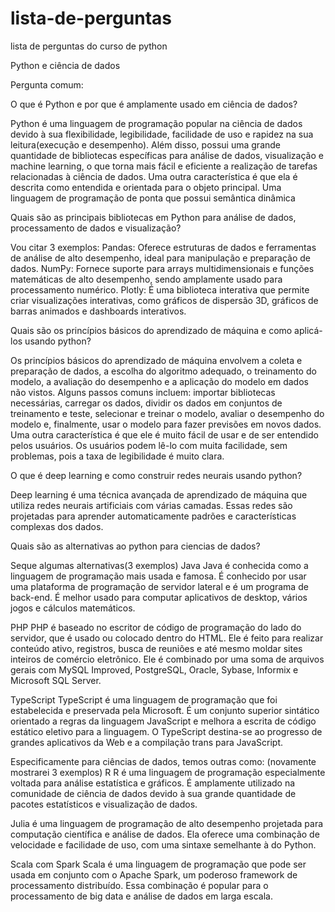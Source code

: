 # lista-de-perguntas
lista de perguntas do curso de python

Python e ciência de dados

Pergunta comum:

O que é Python e por que é amplamente usado em ciência de dados? 

Python é uma linguagem de programação popular na ciência de dados devido à sua flexibilidade, legibilidade, 
facilidade de uso e rapidez na sua leitura(execução e desempenho). Além disso, possui uma grande quantidade de bibliotecas específicas 
para análise de dados, visualização e machine learning, o que torna mais fácil e eficiente a 
realização de tarefas relacionadas à ciência de dados. Uma outra característica é que ela é descrita como
entendida e orientada para o objeto principal. Uma linguagem de programação de ponta que possui semântica dinâmica



Quais são as principais bibliotecas em Python para análise de dados, processamento de dados e visualização?

Vou citar 3 exemplos:
Pandas: Oferece estruturas de dados e ferramentas de análise de alto desempenho, ideal para manipulação e preparação de dados.
NumPy: Fornece suporte para arrays multidimensionais e funções matemáticas de alto desempenho, sendo amplamente usado para processamento numérico.
Plotly: É uma biblioteca interativa que permite criar visualizações interativas, como gráficos de dispersão 3D, gráficos de barras animados e dashboards interativos.



Quais são os princípios básicos do aprendizado de máquina e como aplicá-los usando python?

Os princípios básicos do aprendizado de máquina envolvem a coleta e preparação de dados, a escolha do algoritmo adequado, 
o treinamento do modelo, a avaliação do desempenho e a aplicação do modelo em dados não vistos. 
Alguns passos comuns incluem: importar bibliotecas necessárias, carregar os dados, dividir os dados em conjuntos de 
treinamento e teste, selecionar e treinar o modelo, avaliar o desempenho do modelo e, finalmente, 
usar o modelo para fazer previsões em novos dados.
Uma outra característica é que ele é muito fácil de usar e de ser entendido pelos usuários. 
Os usuários podem lê-lo com muita facilidade, sem problemas, pois a taxa de legibilidade é muito clara.



O que é deep learning e como construir redes neurais usando python?

Deep learning é uma técnica avançada de aprendizado de máquina que utiliza redes neurais artificiais com várias camadas. 
Essas redes são projetadas para aprender automaticamente padrões e características complexas dos dados.



Quais são as alternativas ao python para ciencias de dados?

Seque algumas alternativas(3 exemplos)
Java
Java é conhecida como a linguagem de programação mais usada e famosa. 
É conhecido por usar uma plataforma de programação de servidor lateral e é um programa de back-end. 
É melhor usado para computar aplicativos de desktop, vários jogos e cálculos matemáticos.

PHP
PHP é baseado no escritor de código de programação do lado do servidor, que é usado ou colocado dentro do HTML. 
Ele é feito para realizar conteúdo ativo, registros, busca de reuniões e até mesmo moldar sites inteiros de comércio eletrônico. 
Ele é combinado por uma soma de arquivos gerais com MySQL Improved, PostgreSQL, Oracle, Sybase, Informix e Microsoft SQL Server.

TypeScript
TypeScript é uma linguagem de programação que foi estabelecida e preservada pela Microsoft. É um conjunto superior sintático orientado
a regras da linguagem JavaScript e melhora a escrita de código estático eletivo para a linguagem. 
O TypeScript destina-se ao progresso de grandes aplicativos da Web e a compilação trans para JavaScript.

Especificamente para ciências de dados, temos outras como:
(novamente mostrarei 3 exemplos)
R
R é uma linguagem de programação especialmente voltada para análise estatística e gráficos. 
É amplamente utilizado na comunidade de ciência de dados devido à sua grande quantidade de pacotes estatísticos e visualização de dados.

Julia 
é uma linguagem de programação de alto desempenho projetada para computação científica e análise de dados. 
Ela oferece uma combinação de velocidade e facilidade de uso, com uma sintaxe semelhante à do Python.

Scala com Spark 
Scala é uma linguagem de programação que pode ser usada em conjunto com o Apache Spark, 
um poderoso framework de processamento distribuído. Essa combinação é popular para o processamento de big data e análise de dados em larga escala.





